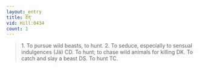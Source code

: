 ```yaml
---
layout: entry
title: རྔོན་
vid: Hill:0434
count: 1
---
```

> 1\. To pursue wild beasts, to hunt\. 2\. To seduce, especially to sensual indulgences (Jä) CD\. To hunt; to chase wild animals for killing DK\. To catch and slay a beast DS\. To hunt TC\.


